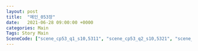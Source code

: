 ```yaml
---
layout: post
title:  "메인_053장"
date:   2021-06-28 09:00:00 +0000
categories: Main
Tags: Story Main
SceneCode: ["scene_cp53_q1_s10,5311", "scene_cp53_q2_s10,5321", "scene_cp53_q2_s20,5322", "scene_cp53_q3_s10,5331", "scene_cp53_q4_s10,5341", "scene_cp53_q4_s20,5342", "scene_cp53_q4_s30,5343"]
---
```

